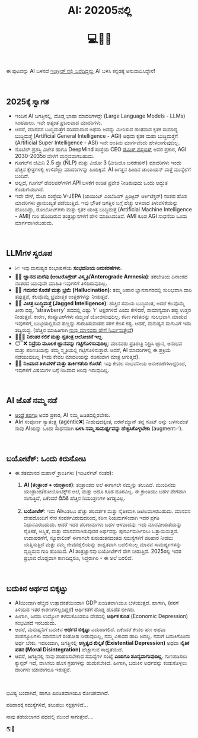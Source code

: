 <h1 align="center">AI: 20205ನಲ್ಲಿ</h1>
<h1 align="center">💻🤖🧠</h1>

<br>

ಈ ಪುಟವನ್ನು AI ಬಳಸದೆ [ಇಂಗ್ಲೀಶ್ ನಲ್ಲಿ ಬರೆದಿದ್ದನ್ನು](https://karthikeshwar1.github.io/blog/2025/AI_in_2025) AI ಬಳಸಿ ಕನ್ನಡಕ್ಕೆ ಅನುವಾದಿಸಿದ್ದೇನೆ!

<br>

## 2025ಕ್ಕೆ ಸ್ವಾಗತ

* ಇಂದಿನ AI ಜಗತ್ತಿನಲ್ಲಿ, ದೊಡ್ಡ ಭಾಷಾ ಮಾದರಿಗಳದ್ದೇ (Large Language Models - LLMs) ಸಿಂಹಪಾಲು. ಇವೇ ಅತ್ಯಂತ ಪ್ರಬಲವಾದ ಮಾದರಿಗಳು.
* ಆದರೆ, ಮಾನವನ ಬುದ್ಧಿಮತ್ತೆಗೆ ಸರಿಸಮನಾದ ಅಥವಾ ಅದನ್ನು ಮೀರಿಸುವ ಹಂತವಾದ ಕೃತಕ ಸಾಮಾನ್ಯ ಬುದ್ಧಿಮತ್ತೆ (Artificial General Intelligence - AGI) ಅಥವಾ ಕೃತಕ ಮಹಾ ಬುದ್ಧಿಮತ್ತೆಗೆ (Artificial Super Intelligence - ASI) ಇವೇ ಅಂತಿಮ ಮಾರ್ಗವೆಂದು ಹೇಳಲಾಗುವುದಿಲ್ಲ.
* ನೊಬೆಲ್ ಪ್ರಶಸ್ತಿ ವಿಜೇತ ಹಾಗೂ DeepMind ಸಂಸ್ಥೆಯ CEO [ಡೆಮಿಸ್ ಹಸ್ಸಬಿಸ್](http://googleusercontent.com/youtube/com/0) ಅವರ ಪ್ರಕಾರ, AGI 2030-2035ರ ವೇಳೆಗೆ ವಾಸ್ತವವಾಗಬಹುದು.
* ಗೂಗಲ್‌ನ ಜೆಮಿನಿ 2.5 ಪ್ರೊ (NLP) ಮತ್ತು ವಿಯೋ 3 (ವೀಡಿಯೊ ಜನರೇಷನ್) ಮಾದರಿಗಳು ಇಂದು ಹೆಚ್ಚಿನ ಕ್ಷೇತ್ರಗಳಲ್ಲಿ ಉಳಿದೆಲ್ಲಾ ಮಾದರಿಗಳನ್ನು ಹಿಂದಿಕ್ಕಿವೆ. AI ಜಗತ್ತಿನ ಹಿಂದಿನ ಚಾಂಪಿಯನ್ ಮತ್ತೆ ಮುನ್ನೆಲೆಗೆ ಬಂದಿದೆ.
* ಅಲ್ಲದೆ, ಗೂಗಲ್ ಡೆವಲಪರ್‌ಗಳಿಗೆ API ಬಳಕೆಗೆ ಉಚಿತ ಪ್ರವೇಶ ನೀಡಿರುವುದು ಒಂದು ಅದ್ಭುತ ಕೊಡುಗೆಯಾಗಿದೆ.
* ಇದೇ ವೇಳೆ, ಮೆಟಾ ಸಂಸ್ಥೆಯ V-JEPA (ಜಾಯಿಂಟ್ ಎಂಬೆಡಿಂಗ್ ಪ್ರಿಡಿಕ್ಟಿವ್ ಆರ್ಕಿಟೆಕ್ಚರ್) ನಂತಹ ಹೊಸ ಮಾದರಿಗಳು ಪ್ರಾಮುಖ್ಯತೆ ಪಡೆಯುತ್ತಿವೆ. ಇವು ಭೌತಿಕ ಜಗತ್ತಿನ ಬಗ್ಗೆ ಹೆಚ್ಚು ಆಳವಾದ ತಿಳುವಳಿಕೆಯನ್ನು ಹೊಂದಿದ್ದು, ರೋಬೋಟ್‌ಗಳು ಮತ್ತು ಕೃತಕ ಯಂತ್ರ ಬುದ್ಧಿಮತ್ತೆ (Artificial Machine Intelligence - AMI) ಗುರಿ ಹೊಂದಿರುವ ತಂತ್ರಜ್ಞಾನಗಳಿಗೆ ಹೇಳಿ ಮಾಡಿಸಿದಂತಿವೆ. AMI ಕೂಡ AGI ಸಾಧನೆಯ ಒಂದು ಮಾರ್ಗವಾಗಿರಬಹುದು.

<br>

## LLMಗಳ ಸ್ವರೂಪ

* 📈 ಇವು ಮನುಷ್ಯರ ಸಂಭಾಷಣೆಯ **ಸಂಭವನೀಯ ಅನುಕರಣೆಗಳು**.
* 🧠😕 **ಜ್ಞಾನದ ಮರೆವು (ಆಂಟರೊಗ್ರೇಡ್ ವಿಸ್ಮೃತಿ/Anterograde Amnesia)**: ತರಬೇತಿಯ ದಿನಾಂಕದ ನಂತರದ ಯಾವುದೇ ಮಾಹಿತಿ ಇವುಗಳಿಗೆ ತಿಳಿದಿರುವುದಿಲ್ಲ.
* 🧠🤯 **ಗಮನದ ಕೊರತೆ ಮತ್ತು ಭ್ರಮೆ (Hallucination)**: ತಮ್ಮ ಅಪಾರ ಜ್ಞಾನಸಾಗರದಲ್ಲಿ ಸುಲಭವಾಗಿ ದಾರಿ ತಪ್ಪುತ್ತವೆ, ಕೆಲವೊಮ್ಮೆ ಭ್ರಮಾತ್ಮಕ ಉತ್ತರಗಳನ್ನು ನೀಡುತ್ತವೆ.
* 🧠🤓 **ವಿಚಿತ್ರ ಬುದ್ಧಿಮತ್ತೆ (Jagged Intelligence)**: ಹೆಚ್ಚಿನ ಸಮಯ ಬುದ್ಧಿವಂತ, ಆದರೆ ಕೆಲವೊಮ್ಮೆ ತೀರಾ ದಡ್ಡ. 'strawberry' ಪದದಲ್ಲಿ ಎಷ್ಟು 'r' ಅಕ್ಷರಗಳಿವೆ ಎಂದು ಕೇಳಿದರೆ, ಸಾಮಾನ್ಯವಾಗಿ ತಪ್ಪು ಉತ್ತರ ನೀಡುತ್ತವೆ. ಕಾರಣ, ಕಂಪ್ಯೂಟರ್‌ಗಳು ನಮ್ಮಂತೆ ಯೋಚಿಸುವುದಿಲ್ಲ. ಕಠಿಣ ಗಣಿತವನ್ನು ಸುಲಭವಾಗಿ ಮಾಡುವ ಇವುಗಳಿಗೆ, ಬುಟ್ಟಿಯಲ್ಲಿರುವ ಹಣ್ಣನ್ನು ಗುರುತಿಸುವಂತಹ ಸರಳ ಕೆಲಸ ಕಷ್ಟ. ಆದರೆ, ಮನುಷ್ಯನ ಮಗುವಿಗೆ ಇದು ತದ್ವಿರುದ್ಧ. (ಹೆಚ್ಚಿನ ಮಾಹಿತಿಗಾಗಿ [ನಾವು ಮಾನವರು ಹೇಗೆ ನಿರ್ಮಿಸುತ್ತೇವೆ](https://karthikeshwar1.github.io/blog/2025/How_We_The_Humans_Build))
* 🏃‍♂️❌ **ನಿರಂತರ ಕಲಿಕೆ ಮತ್ತು ಸ್ವತಂತ್ರ ಆಲೋಚನೆ ಇಲ್ಲ**.
* 😴❌ **ನಿದ್ರೆಯ ಮೂಲಕ ಜ್ಞಾನವನ್ನು ಗಟ್ಟಿಗೊಳಿಸುವುದಿಲ್ಲ**: ಮಾನವರು ಪ್ರತಿರಾತ್ರಿ ನಿದ್ರಿಸಿ ಜ್ಞಾನ, ಅನುಭವ ಮತ್ತು ಪರಿಣತಿಯನ್ನು ತಮ್ಮ ಸ್ಮೃತಿಯಲ್ಲಿ ಗಟ್ಟಿಗೊಳಿಸುತ್ತಾರೆ. ಆದರೆ, AI ಮಾದರಿಗಳಲ್ಲಿ ಈ ಪ್ರಕ್ರಿಯೆ ನಡೆಯುವುದಿಲ್ಲ (ಇದು ಕೇವಲ ಮಾದರಿಯನ್ನು ರಚಿಸುವಾಗ ಮಾತ್ರ ಆಗುತ್ತದೆ).
* 🤔❌ **ನಿಜವಾದ ತಿಳುವಳಿಕೆ ಮತ್ತು ತಾರ್ಕಿಕತೆಯ ಕೊರತೆ**: ಇವು ಕೇವಲ ಸಂಭವನೀಯ ಅನುಕರಣೆಗಳಾದ್ದರಿಂದ, ಇವುಗಳಿಗೆ ವಿಷಯಗಳ ಬಗ್ಗೆ ನಿಜವಾದ ಅರಿವು ಇರುವುದಿಲ್ಲ.

<br>

## AI ಜೊತೆ ನಮ್ಮ ನಡೆ

* [ಆಂಡ್ರೆ ಕರ್ಪಥಿ](http://googleusercontent.com/youtube/1) ಅವರ ಪ್ರಕಾರ, AI ನಮ್ಮ ಹಿಡಿತದಲ್ಲಿರಬೇಕು.
* AIಗೆ ಸಂಪೂರ್ಣ ಸ್ವಾತಂತ್ರ್ಯ (agentic❌) ನೀಡುವುದಕ್ಕಿಂತ, ಐರನ್‌ಮ್ಯಾನ್ ತನ್ನ ಸೂಟ್ ಅನ್ನು ಬಳಸುವಂತೆ ನಾವು AIಯನ್ನು ಒಂದು ಸಾಧನವಾಗಿ **ಬಳಸಿ ನಮ್ಮ ಸಾಮರ್ಥ್ಯವನ್ನು ಹೆಚ್ಚಿಸಿಕೊಳ್ಳಬೇಕು** (augment✅).

<br>

## ಬಯೋಟೆಕ್: ಒಂದು ಕಿರುನೋಟ

* ಈ ಶತಮಾನದ ಮಹಾನ್ ಕ್ರಾಂತಿಗಳು (ಇಂಟರ್ನೆಟ್ ನಂತರ):
    1.  **AI (ತಂತ್ರಾಂಶ + ಯಂತ್ರಾಂಶ)**: ತಂತ್ರಾಂಶದ ಅಲೆ ಈಗಾಗಲೇ ನಮ್ಮನ್ನು ತಲುಪಿದೆ.
        ಮುಂದಿನದು ಯಂತ್ರಾಂಶ/ರೋಬೋಟಿಕ್ಸ್‌ನ ಅಲೆ, ಮತ್ತು ಅದೂ ಕೂಡ ದೂರವಿಲ್ಲ. ಈ ಕ್ರಾಂತಿಯು ಬಹಳ ವೇಗವಾಗಿ ಸಾಗುತ್ತಿದೆ, ಏಕೆಂದರೆ దీనికి ಹೆಚ್ಚಿನ ನಿಯಂತ್ರಣಗಳ ಅಗತ್ಯವಿಲ್ಲ.
    
    3.  **ಬಯೋಟೆಕ್**: ಇದು AIಗಿಂತಲೂ ಹೆಚ್ಚು ಪರಿವರ್ತಕ ಮತ್ತು ನೈತಿಕವಾಗಿ ಜಟಿಲವಾಗಿರಬಹುದು.
        ಮಾನವನ ದೇಹದೊಂದಿಗೆ ನೇರ ಸಂಪರ್ಕವಿರುವುದರಿಂದ, ಕಠಿಣ ನಿಯಮಗಳಿಂದಾಗಿ ಇದರ ಪ್ರಗತಿ ನಿಧಾನವಿರಬಹುದು.
        ಆದರೆ ಇದರ ಪರಿಣಾಮಗಳು ಬಹಳ ಆಳವಾದವು: ಇದು ಮಾನವೀಯತೆಯನ್ನು ನೈತಿಕತೆ, ಅಸ್ಮಿತೆ,
        ಮತ್ತು ಮಾನವನಾಗಿರುವುದರ ಅರ್ಥವನ್ನು ಪುನರ್ವಿಮರ್ಶಿಸಲು ಒತ್ತಾಯಿಸುತ್ತದೆ. ಉದಾಹರಣೆಗೆ, ನ್ಯೂರಾಲಿಂಕ್ ಈಗಾಗಲೇ ಕುರುಡುತನದಂತಹ ಸಮಸ್ಯೆಗಳಿಗೆ ಪರಿಹಾರ ನೀಡಲು ಯತ್ನಿಸುತ್ತಿದೆ
        ಮತ್ತು ನಮ್ಮ ಜೀವನಶೈಲಿಯನ್ನು ಶಾಶ್ವತವಾಗಿ ಬದಲಿಸಬಲ್ಲ ಮಾನವ ಸಾಮರ್ಥ್ಯಗಳನ್ನು ವೃದ್ಧಿಸುವ ಗುರಿ ಹೊಂದಿದೆ.
        AI ತಂತ್ರಜ್ಞಾನವು ಬಯೋಟೆಕ್‌ಗೆ ವೇಗ ನೀಡುತ್ತಿದೆ. 2025ರಲ್ಲಿ ಇದರ ಪ್ರಭಾವ ದೊಡ್ಡದಾಗಿ ಕಾಣದಿದ್ದರೂ, ಸಿದ್ಧರಾಗಿರಿ - ಈ ಅಲೆ ಬರಲಿದೆ.

<br>

## ಬದುಕಿನ ಅರ್ಥದ ಬಿಕ್ಕಟ್ಟು

* AIಯಿಂದಾಗಿ ಹೆಚ್ಚಿದ ಉತ್ಪಾದಕತೆಯಿಂದಾಗಿ GDP ಖಂಡಿತವಾಗಿಯೂ ಬೆಳೆಯುತ್ತದೆ. ಹಾಗಾಗಿ, (ನನಗೆ ತಿಳಿಯದ ಇತರ ಕಾರಣಗಳಿಲ್ಲದಿದ್ದರೆ) ಆರ್ಥಿಕತೆಗೆ ದೊಡ್ಡ ಹೊಡೆತ ಬೀಳದು.
* ಹೀಗಾಗಿ, ಜನರು ಉದ್ಯೋಗ ಕಳೆದುಕೊಂಡರೂ ದೇಶದಲ್ಲಿ **ಆರ್ಥಿಕ ಕುಸಿತ** (Economic Depression) ಸಂಭವಿಸದೆ ಇರಬಹುದು.
* ಆದರೆ, ಮನುಷ್ಯನಿಗೆ ಬದುಕಿನ **ಅರ್ಥದ ಬಿಕ್ಕಟ್ಟು** ಎದುರಾಗಲಿದೆ. ಏಕೆಂದರೆ ಕೇವಲ ಹಣ ಅಥವಾ ಸಂಪನ್ಮೂಲಗಳು ಮಾನವನಿಗೆ ಸಂತೋಷ ನೀಡುವುದಿಲ್ಲ, ನಮ್ಮ ವಿಕಾಸದ ಹಾದಿ ಅದಲ್ಲ.
    ನಮಗೆ ಬದುಕಿಗೊಂದು ಅರ್ಥ ಬೇಕು. ಇದರಿಂದಾಗಿ, ಜಗತ್ತಿನಲ್ಲಿ **ಅಸ್ತಿತ್ವದ ಖಿನ್ನತೆ (Existential Depression)** ಅಥವಾ **ನೈತಿಕ ಪತನ (Moral Disintegration)** ಹೆಚ್ಚಾಗುವ ಸಾಧ್ಯತೆಯಿದೆ.
* ಆದರೆ, ಜಗತ್ತಿನಲ್ಲಿ ನಾವು ಪರಿಹರಿಸಬೇಕಾದ ಸಮಸ್ಯೆಗಳ ಸಂಖ್ಯೆ **ಎಂದಿಗೂ ಶೂನ್ಯವಾಗುವುದಿಲ್ಲ**. ಗುಣಪಡಿಸಲು ಕ್ಯಾನ್ಸರ್ ಇದೆ, ವಾಸಿಸಲು ಹೊಸ ಗ್ರಹಗಳನ್ನು ಹುಡುಕಬೇಕಿದೆ. ಹೀಗಾಗಿ, ಬದುಕಿನ ಅರ್ಥವನ್ನು ಕಂಡುಕೊಳ್ಳಲು ದಾರಿಗಳು ಯಾವಾಗಲೂ ಇರುತ್ತವೆ.

<br>

ಭವಿಷ್ಯ ಬಂದಾಗಿದೆ, ಹಾಗೂ ಖಂಡಿತವಾಗಿಯೂ ರೋಚಕವಾಗಿದೆ.

ಪರಿಹಾರಕ್ಕೆ ಸಮಸ್ಯೆಗಳಿವೆ, ತಲುಪಲು ನಕ್ಷತ್ರಗಳಿವೆ...

ನಾವು ತಡೆಯಲಾಗದ ಪಥದಲ್ಲಿ ಮುಂದೆ ಸಾಗುತ್ತೇವೆ....

🌎🚀

<br>
